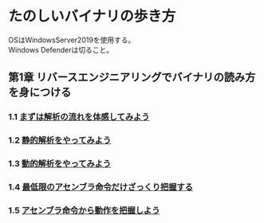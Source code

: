 # たのしいバイナリの歩き方
OSはWindowsServer2019を使用する。  
Windows Defenderは切ること。
## 第1章 リバースエンジニアリングでバイナリの読み方を身につける
### 1.1 [まずは解析の流れを体感してみよう](https://github.com/thetaru/memorandum/tree/master/Summary/EnjoyBinary/1-1)
### 1.2 [静的解析をやってみよう](https://github.com/thetaru/memorandum/tree/master/Summary/EnjoyBinary/1-2)
### 1.3 [動的解析をやってみよう](https://github.com/thetaru/memorandum/tree/master/Summary/EnjoyBinary/1-3)
### 1.4 [最低限のアセンブラ命令だけざっくり把握する](https://github.com/thetaru/memorandum/tree/master/Summary/EnjoyBinary/1-4)
### 1.5 [アセンブラ命令から動作を把握しよう]()
